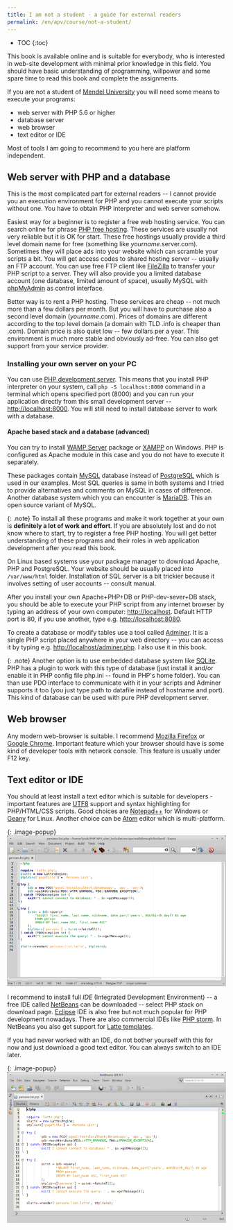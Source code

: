 ```yaml
---
title: I am not a student - a guide for external readers
permalink: /en/apv/course/not-a-student/
---
```


* TOC
{:toc}

This book is available online and is suitable for everybody, who is interested in web-site development with
minimal prior knowledge in this field. You should have basic understanding of programming, willpower and some
spare time to read this book and complete the assignments.

If you are not a student of [Mendel University](http://www.mendelu.cz) you will need some means to execute
your programs:

- web server with PHP 5.6 or higher
- database server
- web browser
- text editor or IDE

Most of tools I am going to recommend to you here are platform independent.

## Web server with PHP and a database
This is the most complicated part for external readers -- I cannot provide you an execution environment for
PHP and you cannot execute your scripts without one. You have to obtain PHP interpreter and web server somehow.

Easiest way for a beginner is to register a free web hosting service. You can search online for phrase
[PHP free hosting](https://www.google.com/search?q=php+free+hosting). These services are usually not very
reliable but it is OK for start. These free hostings usually provide a third level domain name for free
(something like *yourname*.server.com). Sometimes they will place ads into your website which can scramble
your scripts a bit. You will get access codes to shared hosting server -- usually an FTP account. You can use
free FTP client like [FileZilla](https://filezilla-project.org/) to transfer your PHP script to a server.
They will also provide you a limited database account (one database, limited amount of space), usually MySQL
with [phpMyAdmin](https://www.phpmyadmin.net/) as control interface.

Better way is to rent a PHP hosting. These services are cheap -- not much more than a few dollars per month.
But you will have to purchase also a second level domain (*yourname*.com). Prices of domains are different
according to the top level domain (a domain with TLD .info is cheaper than .com). Domain price is also quiet
low -- few dollars per a year. This environment is much more stable and obviously ad-free. You can also get
support from your service provider.

### Installing your own server on your PC
You can use [PHP development server](http://php.net/manual/en/features.commandline.webserver.php). This means that
you install PHP interpreter on your system, call `php -S localhost:8000` command in a terminal which opens specified
port (8000) and you can run your application directly from this small development server -- [http://localhost:8000](http://localhost:8000).
You will still need to install database server to work with a database.

#### Apache based stack and a database (advanced)
You can try to install [WAMP Server](http://www.wampserver.com) package or [XAMPP](https://www.apachefriends.org)
on Windows. PHP is configured as Apache module in this case and you do not have to execute it separately.

These packages contain [MySQL](https://www.mysql.com/) database instead of [PostgreSQL](https://www.postgresql.org/)
which is used in our examples. Most SQL queries is same in both systems and I tried to provide alternatives
and comments on MySQL in cases of difference. Another database system which you can encounter is
[MariaDB](https://mariadb.org/). This an open source variant of MySQL.

{: .note}
To install all these programs and make it work together at your own is **definitely a lot of work and effort**.
If you are absolutely lost and do not know where to start, try to register a free PHP hosting. You will get
better understanding of these programs and their roles in web application development after you read this book.

On Linux based systems use your package manager to download Apache, PHP and PostgreSQL. Your website should be 
usually placed into `/var/www/html` folder. Installation of SQL server is a bit trickier because it
involves setting of user accounts -- consult manual.

After you install your own Apache+PHP+DB or PHP-dev-sever+DB stack, you should be able to execute your PHP script
from any internet browser by typing an address of your own computer: [http://localhost](http://localhost).
Default HTTP port is 80, if you use another, type e.g. [http://localhost:8080](http://localhost:8080).

To create a database or modify tables use a tool called [Adminer](https://www.adminer.org/). It is a single PHP
script placed anywhere in your web directory -- you can access it by typing e.g. [http://localhost/adminer.php](http://localhost/adminer.php).
I also use it in this book.

{: .note}
Another option is to use embedded database system like [SQLite](https://sqlite.org/). PHP has a plugin to work
with this type of database (just install it and/or enable it in PHP config file php.ini -- found in PHP's home folder).
You can than use PDO interface to communicate with it in your scripts and Adminer supports it too (you
just type path to datafile instead of hostname and port). This kind of database can be used with pure PHP
development server.

## Web browser
Any modern web-browser is suitable. I recommend [Mozilla Firefox](https://www.mozilla.org) or
[Google Chrome](https://www.google.com/chrome/). Important feature which your browser should have
is some kind of developer tools with network console. This feature is usually under F12 key.

## Text editor or IDE
You should at least install a text editor which is suitable for developers - important features are
[UTF8](https://en.wikipedia.org/wiki/UTF-8) support and syntax highlighting for PHP/HTML/CSS scripts.
Good choices are [Notepad++](https://notepad-plus-plus.org/) for Windows or [Geany](https://www.geany.org/)
for Linux. Another choice can be [Atom](https://atom.io/) editor which is multi-platform.

{: .image-popup}
![Geany](geany.png)

I recommend to install full *IDE* (Integrated Development Environment) -- a free IDE called
[NetBeans](https://netbeans.org/) can be downloaded -- select PHP stack on download page.
[Eclipse](http://www.eclipse.org) IDE is also free but not much popular for PHP development
nowadays. There are also commercial IDEs like [PHP storm](https://www.jetbrains.com/phpstorm/).
In NetBeans you also get support for [Latte templates](/en/apv/walkthrough/templates).

If you had never worked with an IDE, do not bother yourself with this for now and just download a
good text editor. You can always switch to an IDE later.

{: .image-popup}
![NetBeans](netbeans.png)